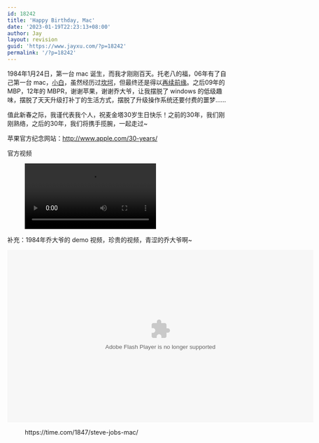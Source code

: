 ```yaml
---
id: 18242
title: 'Happy Birthday, Mac'
date: '2023-01-19T22:23:13+08:00'
author: Jay
layout: revision
guid: 'https://www.jayxu.com/?p=18242'
permalink: '/?p=18242'
---
```


<!-- wp:paragraph -->
<p>1984年1月24日，第一台 mac 诞生，而我才刚刚百天。托老八的福，06年有了自己第一台 mac，<a href="http://www.jayxu.com/2006/09/20/120/" target="_blank" rel="noopener">小白</a>，虽然经历过<a href="http://www.jayxu.com/2008/05/03/351/" target="_blank" rel="noopener">坎坷</a>，但最终还是得以<a href="http://www.jayxu.com/2008/05/29/356/" target="_blank" rel="noopener">再续前缘</a>。之后09年的 MBP，12年的 MBPR，谢谢苹果，谢谢乔大爷，让我摆脱了 windows 的低级趣味，摆脱了天天升级打补丁的生活方式，摆脱了升级操作系统还要付费的噩梦……</p>
<!-- /wp:paragraph -->

<!-- wp:paragraph -->
<p>值此新春之际，我谨代表我个人，祝麦金塔30岁生日快乐！之前的30年，我们刚刚熟络，之后的30年，我们将携手揽腕，一起走过~</p>
<!-- /wp:paragraph -->

<!-- wp:paragraph -->
<p>苹果官方纪念网站：<a href="http://www.apple.com/30-years/" target="_blank" rel="noopener">http://www.apple.com/30-years/</a></p>
<!-- /wp:paragraph -->

<!-- wp:paragraph -->
<p>官方视频</p>
<!-- /wp:paragraph -->

<!-- wp:video -->
<figure class="wp-block-video"><video controls src="https://jayxu.com/video/mac30-feature-us-20140124_640x360h.mp4"></video></figure>
<!-- /wp:video -->

<!-- wp:paragraph -->
<p>补充：1984年乔大爷的 demo 视频，珍贵的视频，青涩的乔大爷啊~</p>
<!-- /wp:paragraph -->

<!-- wp:paragraph -->
<p><object id="flashObj" width="700" height="150" classid="clsid:D27CDB6E-AE6D-11cf-96B8-444553540000" codebase="http://download.macromedia.com/pub/shockwave/cabs/flash/swflash.cab#version=9,0,47,0"><param name="movie" value="https://c.brightcove.com/services/viewer/federated_f9?isVid=1&amp;isUI=1"><param name="bgcolor" value="#FFFFFF"><param name="flashVars" value="videoId=3105676330001&amp;linkBaseURL=http%3A%2F%2Ftechland.time.com%2F2014%2F01%2F25%2Fsteve-jobs-mac%2F&amp;playerID=1917933886001&amp;playerKey=AQ~~,AAAAABGEUMg~,hNlIXLTZFZn-NQOazMchMDWH0SI1hX7f&amp;domain=embed&amp;dynamicStreaming=true"><param name="base" value="https://admin.brightcove.com"><param name="seamlesstabbing" value="false"><param name="allowFullScreen" value="true"><param name="swLiveConnect" value="true"><param name="allowScriptAccess" value="always"><embed src="https://c.brightcove.com/services/viewer/federated_f9?isVid=1&amp;isUI=1" bgcolor="#FFFFFF" flashvars="videoId=3105676330001&amp;linkBaseURL=http%3A%2F%2Ftechland.time.com%2F2014%2F01%2F25%2Fsteve-jobs-mac%2F&amp;playerID=1917933886001&amp;playerKey=AQ~~,AAAAABGEUMg~,hNlIXLTZFZn-NQOazMchMDWH0SI1hX7f&amp;domain=embed&amp;dynamicStreaming=true" base="https://admin.brightcove.com" name="flashObj" width="700" height="394" seamlesstabbing="false" type="application/x-shockwave-flash" allowfullscreen="allowfullscreen" allowscriptaccess="always" swliveconnect="true" pluginspage="http://www.macromedia.com/shockwave/download/index.cgi?P1_Prod_Version=ShockwaveFlash"></object></p>
<!-- /wp:paragraph -->

<!-- wp:embed {"url":"https://time.com/1847/steve-jobs-mac/"} -->
<figure class="wp-block-embed"><div class="wp-block-embed__wrapper">
https://time.com/1847/steve-jobs-mac/
</div></figure>
<!-- /wp:embed -->